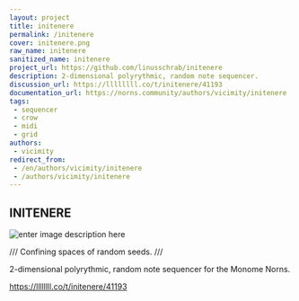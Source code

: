 ```yaml
---
layout: project
title: initenere
permalink: /initenere
cover: initenere.png
raw_name: initenere
sanitized_name: initenere
project_url: https://github.com/linusschrab/initenere
description: 2-dimensional polyrythmic, random note sequencer.
discussion_url: https://llllllll.co/t/initenere/41193
documentation_url: https://norns.community/authors/vicimity/initenere
tags:
 - sequencer
 - crow
 - midi
 - grid
authors:
 - vicimity
redirect_from:
 - /en/authors/vicimity/initenere
 - /authors/vicimity/initenere
---
```

## INITENERE

![enter image description here](https://miro.medium.com/v2/resize:fit:4800/format:webp/1*xDNv04fh-gBmoowj1xdq3g.jpeg)

/// Confining spaces of random seeds. ///

2-dimensional polyrythmic, random note sequencer for the Monome Norns.

https://llllllll.co/t/initenere/41193
